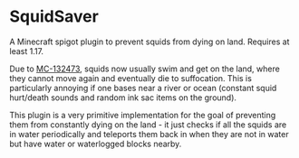 # SquidSaver

A Minecraft spigot plugin to prevent squids from dying on land. Requires at least 1.17.

Due to [MC-132473](https://bugs.mojang.com/browse/MC-132473), squids now usually swim and get on the land, where they cannot move again and eventually die to suffocation. This is particularly annoying if one bases near a river or ocean (constant squid hurt/death sounds and random ink sac items on the ground).

This plugin is a very primitive implementation for the goal of preventing them from constantly dying on the land - it just checks if all the squids are in water periodically and teleports them back in when they are not in water but have water or waterlogged blocks nearby.
